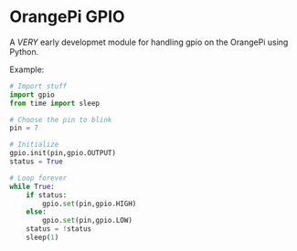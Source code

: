 # OrangePi GPIO

A _VERY_ early developmet module for handling gpio on the OrangePi using Python.

Example:
```python
# Import stuff
import gpio
from time import sleep

# Choose the pin to blink
pin = 7

# Initialize
gpio.init(pin,gpio.OUTPUT)
status = True

# Loop forever
while True:
    if status:
        gpio.set(pin,gpio.HIGH)
    else:
        gpio.set(pin,gpio.LOW)
    status = !status
    sleep(1)

```
